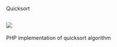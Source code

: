 Quicksort

![](https://travis-ci.org/MaurizioBrioschi/quicksort.svg?branch=dev)
-------------------------
PHP implementation of quicksort algorithm
